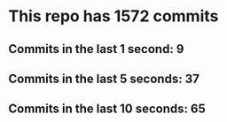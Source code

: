 # This repo has 1572 commits

## Commits in the last 1 second: 9
## Commits in the last 5 seconds: 37
## Commits in the last 10 seconds: 65
